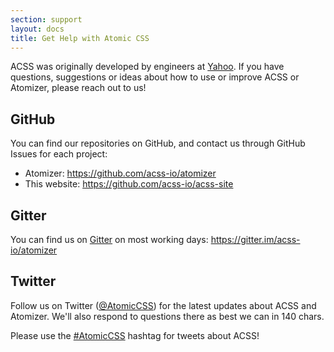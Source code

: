 ```yaml
---
section: support
layout: docs
title: Get Help with Atomic CSS
---
```


<p>ACSS was originally developed by engineers at <a href="https://www.yahoo.com">Yahoo</a>.  If you have questions, suggestions or ideas about how to use or improve ACSS or Atomizer, please reach out to us!</p>
<h2 id="github">GitHub</h2>
<p>You can find our repositories on GitHub, and contact us through GitHub Issues for each project:</p>
<ul>
<li>Atomizer: <a href="https://github.com/acss-io/atomizer">https://github.com/acss-io/atomizer</a></li>
<li>This website: <a href="https://github.com/acss-io/acss-site">https://github.com/acss-io/acss-site</a></li>
</ul>
<h2 id="gitter">Gitter</h2>
<p>You can find us on <a href="http://gitter.im">Gitter</a> on most working days: <a href="https://gitter.im/acss-io/atomizer">https://gitter.im/acss-io/atomizer</a></p>
<h2 id="twitter">Twitter</h2>
<p>Follow us on Twitter (<a href="https://twitter.com/atomiccss">@AtomicCSS</a>) for the latest updates about ACSS and Atomizer. We&#39;ll also respond to questions there as best we can in 140 chars.</p>
<p>Please use the <a href="https://twitter.com/search?q=AtomicCSS">#AtomicCSS</a> hashtag for tweets about ACSS!</p>
